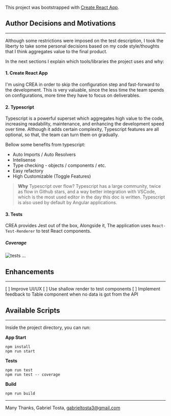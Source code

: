 This project was bootstrapped with [Create React App](https://github.com/facebook/create-react-app).

## Author Decisions and Motivations
---
Although some restrictions were imposed on the test description, I took the liberty to take some personal decisions based on my code style/thoughts that I think aggregates value to the final product.

In the next sections I explain which tools/libraries the project uses and why:

#### 1. Create React App
I'm using CREA in order to skip the configuration step and fast-forward to the development.
This is very valuable, since the less time the team spends on configurations, more time they have to focus on deliverables.

#### 2. Typescript
Typescript is a powerful superset which aggregates high value to the code, increasing readability, maintenance, and enhancing the development speed over time. Although it adds certain complexity, Typescript features are all optional, so that, the team can turn them on gradually.

Bellow some benefits from typescript:
 - Auto Imports / Auto Resolvers
 - Intelisense
 - Type checking - objects / components / etc.
 - Easy refactory
 - High Customizable (Toggle Features)

> **Why** Typescript over flow?
Typescript has a large community, twice as flow in Github stars, and a way better integration with VSCode, which is the most used editor in the day this doc is written. Typescript is also used by default by Angular applications.

#### 3. Tests
CREA provides Jest out of the box, Alongside it, The application uses `React-Test-Renderer` to test React components.

##### Coverage
![tests](https://user-images.githubusercontent.com/11162653/51035752-27e15c80-1592-11e9-87e7-b41db502bc32.jpg)
...

## Enhancements
---

[ ] Improve UI/UX
[ ] Use shallow render to test components
[ ] Implement feedback to Table component when no data is got from the API

## Available Scripts
---
Inside the project directory, you can run:

**App Start**

```shell-script
npm install
npm run start
```

**Tests**
```shell-script
npm run test
npm run test -- coverage
```

**Build**
```shell-script
npm run build
```
---

Many Thanks, 
Gabriel Tosta, gabrieltosta3@gmail.com
